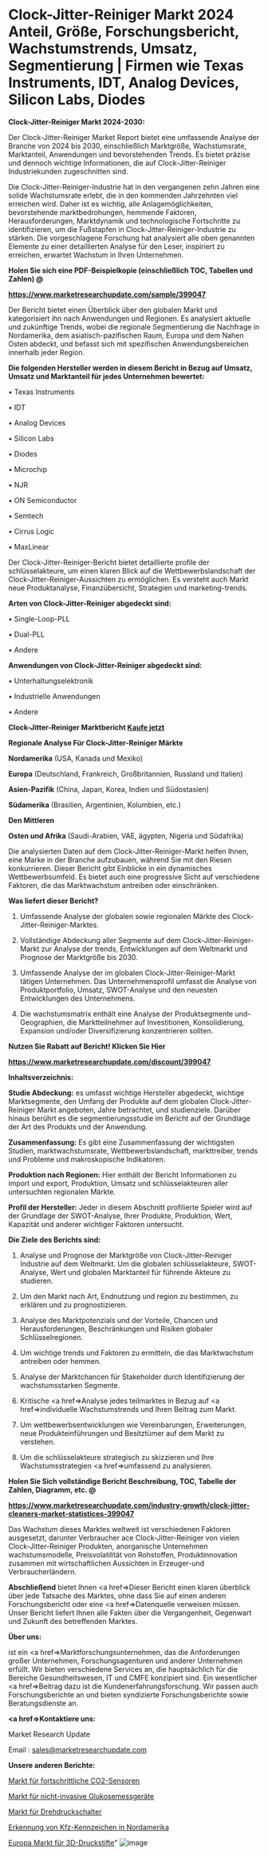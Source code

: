 # Clock-Jitter-Reiniger Markt 2024 Anteil, Größe, Forschungsbericht, Wachstumstrends, Umsatz, Segmentierung | Firmen wie Texas Instruments, IDT, Analog Devices, Silicon Labs, Diodes

<strong>Clock-Jitter-Reiniger Markt 2024-2030:</strong>

Der Clock-Jitter-Reiniger Market Report bietet eine umfassende Analyse der Branche von 2024 bis 2030, einschließlich Marktgröße, Wachstumsrate, Marktanteil, Anwendungen und bevorstehenden Trends. Es bietet präzise und dennoch wichtige Informationen, die auf Clock-Jitter-Reiniger Industriekunden zugeschnitten sind.

Die Clock-Jitter-Reiniger-Industrie hat in den vergangenen zehn Jahren eine solide Wachstumsrate erlebt, die in den kommenden Jahrzehnten viel erreichen wird. Daher ist es wichtig, alle Anlagemöglichkeiten, bevorstehende marktbedrohungen, hemmende Faktoren, Herausforderungen, Marktdynamik und technologische Fortschritte zu identifizieren, um die Fußstapfen in Clock-Jitter-Reiniger-Industrie zu stärken. Die vorgeschlagene Forschung hat analysiert alle oben genannten Elemente zu einer detaillierten Analyse für den Leser, inspiriert zu erreichen, erwartet Wachstum in Ihren Unternehmen.



<strong>Holen Sie sich eine PDF-Beispielkopie (einschließlich TOC, Tabellen und Zahlen) @
</strong>

<strong><a href=https://www.marketresearchupdate.com/sample/399047>

<strong>https://www.marketresearchupdate.com/sample/399047</u></font></a></strong></strong>

Der Bericht bietet einen Überblick über den globalen Markt und kategorisiert ihn nach Anwendungen und Regionen. Es analysiert aktuelle und zukünftige Trends, wobei die regionale Segmentierung die Nachfrage in Nordamerika, dem asiatisch-pazifischen Raum, Europa und dem Nahen Osten abdeckt, und befasst sich mit spezifischen Anwendungsbereichen innerhalb jeder Region.



<strong>Die folgenden Hersteller werden in diesem Bericht in Bezug auf Umsatz, Umsatz und Marktanteil für jedes Unternehmen bewertet:</strong>

• Texas Instruments

• IDT

• Analog Devices

• Silicon Labs

• Diodes

• Microchip

• NJR

• ON Semiconductor

• Semtech

• Cirrus Logic

• MaxLinear

Der Clock-Jitter-Reiniger-Bericht bietet detaillierte profile der schlüsselakteure, um einen klaren Blick auf die Wettbewerbslandschaft der Clock-Jitter-Reiniger-Aussichten zu ermöglichen. Es versteht auch Markt neue Produktanalyse, Finanzübersicht, Strategien und marketing-trends.



<strong>Arten von Clock-Jitter-Reiniger abgedeckt sind:</strong>

• Single-Loop-PLL

• Dual-PLL

• Andere



<strong>Anwendungen von Clock-Jitter-Reiniger abgedeckt sind:</strong>

• Unterhaltungselektronik

• Industrielle Anwendungen

• Andere



<strong>Clock-Jitter-Reiniger Marktbericht <a href=https://www.marketresearchupdate.com/buynow/399047>Kaufe jetzt</a></strong>



<strong>Regionale Analyse Für Clock-Jitter-Reiniger Märkte</strong>



<strong>Nordamerika</strong> (USA, Kanada und Mexiko)



<strong>Europa</strong> (Deutschland, Frankreich, Großbritannien, Russland und Italien)



<strong>Asien-Pazifik</strong> (China, Japan, Korea, Indien und Südostasien)



<strong>Südamerika</strong> (Brasilien, Argentinien, Kolumbien, etc.)



<strong>Den Mittleren</strong> 

<strong>Osten und Afrika</strong> (Saudi-Arabien, VAE, ägypten, Nigeria und Südafrika)

Die analysierten Daten auf dem Clock-Jitter-Reiniger-Markt helfen Ihnen, eine Marke in der Branche aufzubauen, während Sie mit den Riesen konkurrieren. Dieser Bericht gibt Einblicke in ein dynamisches Wettbewerbsumfeld. Es bietet auch eine progressive Sicht auf verschiedene Faktoren, die das Marktwachstum antreiben oder einschränken.



<strong>Was liefert dieser Bericht?</strong>

1. Umfassende Analyse der globalen sowie regionalen Märkte des Clock-Jitter-Reiniger-Marktes.

2. Vollständige Abdeckung aller Segmente auf dem Clock-Jitter-Reiniger-Markt zur Analyse der trends, Entwicklungen auf dem Weltmarkt und Prognose der Marktgröße bis 2030.

3. Umfassende Analyse der im globalen Clock-Jitter-Reiniger-Markt tätigen Unternehmen. Das Unternehmensprofil umfasst die Analyse von Produktportfolio, Umsatz, SWOT-Analyse und den neuesten Entwicklungen des Unternehmens.

4. Die wachstumsmatrix enthält eine Analyse der Produktsegmente und-Geographien, die Marktteilnehmer auf Investitionen, Konsolidierung, Expansion und/oder Diversifizierung konzentrieren sollten.



<strong>Nutzen Sie Rabatt auf Bericht! Klicken Sie Hier
</strong>

<strong><a href=https://www.marketresearchupdate.com/discount/399047>https://www.marketresearchupdate.com/discount/399047</b></u></font></strong></a>



<strong>Inhaltsverzeichnis:</strong>



<strong>Studie Abdeckung:</strong> es umfasst wichtige Hersteller abgedeckt, wichtige Marktsegmente, den Umfang der Produkte auf dem globalen Clock-Jitter-Reiniger Markt angeboten, Jahre betrachtet, und studienziele. Darüber hinaus berührt es die segmentierungsstudie im Bericht auf der Grundlage der Art des Produkts und der Anwendung.



<strong>Zusammenfassung:</strong> Es gibt eine Zusammenfassung der wichtigsten Studien, marktwachstumsrate, Wettbewerbslandschaft, markttreiber, trends und Probleme und makroskopische Indikatoren.



<strong>Produktion nach Regionen:</strong> Hier enthält der Bericht Informationen zu import und export, Produktion, Umsatz und schlüsselakteuren aller untersuchten regionalen Märkte.



<strong>Profil der Hersteller:</strong> Jeder in diesem Abschnitt profilierte Spieler wird auf der Grundlage der SWOT-Analyse, Ihrer Produkte, Produktion, Wert, Kapazität und anderer wichtiger Faktoren untersucht.



<strong>Die Ziele des Berichts sind:</strong>

1) Analyse und Prognose der Marktgröße von Clock-Jitter-Reiniger Industrie auf dem Weltmarkt.
Um die globalen schlüsselakteure, SWOT-Analyse, Wert und globalen Marktanteil für führende Akteure zu studieren.

2) Um den Markt nach Art, Endnutzung und region zu bestimmen, zu erklären und zu prognostizieren.

3) Analyse des Marktpotenzials und der Vorteile, Chancen und Herausforderungen, Beschränkungen und Risiken globaler Schlüsselregionen.

4) Um wichtige trends und Faktoren zu ermitteln, die das Marktwachstum antreiben oder hemmen.

5) Analyse der Marktchancen für Stakeholder durch Identifizierung der wachstumsstarken Segmente.

6) Kritische <a href=>Analyse</a> jedes teilmarktes in Bezug auf <a href=>individuelle</a> Wachstumstrends und Ihren Beitrag zum Markt.

7) Um wettbewerbsentwicklungen wie Vereinbarungen, Erweiterungen, neue Produkteinführungen und Besitztümer auf dem Markt zu verstehen.

8) Um die schlüsselakteure strategisch zu skizzieren und Ihre Wachstumsstrategien <a href=>umfassend</a> zu analysieren.



<strong>Holen Sie Sich vollständige Bericht Beschreibung, TOC, Tabelle der Zahlen, Diagramm, etc. @ </strong>

<strong><a href=https://www.marketresearchupdate.com/industry-growth/clock-jitter-cleaners-market-statistices-399047>https://www.marketresearchupdate.com/industry-growth/clock-jitter-cleaners-market-statistices-399047</a></font></strong>

Das Wachstum dieses Marktes weltweit ist verschiedenen Faktoren ausgesetzt, darunter Verbraucher ace Clock-Jitter-Reiniger von vielen Clock-Jitter-Reiniger Produkten, anorganische Unternehmen wachstumsmodelle, Preisvolatilität von Rohstoffen, Produktinnovation zusammen mit wirtschaftlichen Aussichten in Erzeuger-und Verbraucherländern.



<strong>Abschließend</strong> bietet Ihnen <a href=>Dieser</a> Bericht einen klaren überblick über jede Tatsache des Marktes, ohne dass Sie auf einen anderen Forschungsbericht oder eine <a href=>Datenquelle</a> verweisen müssen. Unser Bericht liefert Ihnen alle Fakten über die Vergangenheit, Gegenwart und Zukunft des betreffenden Marktes.



<strong>Über uns:</strong>

 ist ein <a href=>Marktfors</a>chungsunternehmen, das die Anforderungen großer Unternehmen, Forschungsagenturen und anderer Unternehmen erfüllt. Wir bieten verschiedene Services an, die hauptsächlich für die Bereiche Gesundheitswesen, IT und CMFE konzipiert sind. Ein wesentlicher <a href=>Beitrag</a> dazu ist die Kundenerfahrungsforschung. Wir passen auch Forschungsberichte an und bieten syndizierte Forschungsberichte sowie Beratungsdienste an.



<strong><a href=>Kontaktiere uns:</a></strong>

Market Research Update

Email : sales@marketresearchupdate.com



<strong>Unsere anderen Berichte:</strong>

<a href=https://www.linkedin.com/pulse/advanced-co2-sensors-market-witness-huge-growth-2029-size>Markt für fortschrittliche CO2-Sensoren</a>

<a href=https://www.linkedin.com/pulse/non-invasive-glucose-meter-market-2023-remarking-enormous>Markt für nicht-invasive Glukosemessgeräte</a>

<a href=https://www.linkedin.com/pulse/rotary-push-button-switches-market-2023-remarking>Markt für Drehdruckschalter</a>

<a href=https://www.linkedin.com/pulse/north-america-vehicle-license-plate-recognition>Erkennung von Kfz-Kennzeichen in Nordamerika</a>

<a href=https://www.linkedin.com/pulse/europe-3d-printing-pen-market-2023-brief-regionwise-review>Europa Markt für 3D-Druckstifte</a>"
![image](https://github.com/RushikeshRI/news24analysis/assets/164026548/c51617f2-7173-47ad-bf37-c4b1f13dc893)
